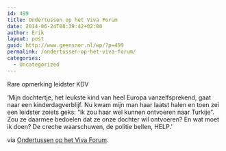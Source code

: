 ```yaml
---
id: 499
title: Ondertussen op het Viva Forum
date: 2014-06-24T08:39:42+02:00
author: Erik
layout: post
guid: http://www.geensnor.nl/wp/?p=499
permalink: /ondertussen-op-het-viva-forum/
categories:
  - Uncategorized
---
```

Rare opmerking leidster KDV

&#8216;Mijn dochtertje, het leukste kind van heel Europa vanzelfsprekend, gaat naar een kinderdagverblijf. Nu kwam mijn man haar laatst halen en toen zei een leidster zoiets geks: “ik zou haar wel kunnen ontvoeren naar Turkije”. Zou ze daarmee bedoelen dat ze onze dochter wil ontvoeren? En wat moet ik doen? De creche waarschuwen, de politie bellen, HELP.’

via [Ondertussen op het Viva Forum](http://ondertussenophetvivaforum.tumblr.com/).